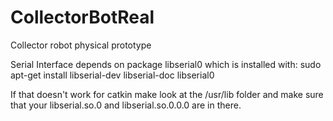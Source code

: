 CollectorBotReal
================

Collector robot physical prototype

Serial Interface depends on package libserial0 which is installed with:
sudo apt-get install libserial-dev libserial-doc libserial0

If that doesn't work for catkin make look at the /usr/lib folder and
make sure that your libserial.so.0 and libserial.so.0.0.0 are in there.
